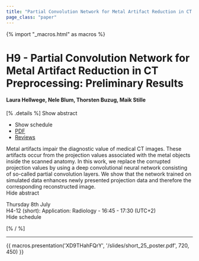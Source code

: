 ```yaml
---
title: "Partial Convolution Network for Metal Artifact Reduction in CT Preprocessing: Preliminary Results"
page_class: "paper"
---
```


{% import "_macros.html" as macros %}

# H9 - Partial Convolution Network for Metal Artifact Reduction in CT Preprocessing: Preliminary Results

#### Laura Hellwege, Nele Blum, Thorsten Buzug, Maik Stille

[% .details %]
<a class="toggle_visibility" data-selector=".abstract" data-level="3">Show abstract</a>
- <a class="toggle_visibility" data-selector=".schedule" data-level="3">Show schedule</a>
- <a href="https://openreview.net/pdf?id=XCRthDLsCXn">PDF</a>
- <a href="https://openreview.net/forum?id=XCRthDLsCXn">Reviews</a>

<p>
    <span class="abstract">
        Metal artifacts impair the diagnostic value of medical CT images. These artifacts occur from the projection values associated with the metal objects inside the scanned anatomy. In this work, we replace the corrupted projection values by using a deep convolutional neural network consisting of so-called partial convolution layers. We show that the network trained on simulated data enhances newly presented projection data and therefore the corresponding reconstructed image.
        <br>
        <span class="actions"><a class="toggle_visibility" data-level="2">Hide abstract</a></span>
    </span>
</p>

<p>
    <span class="schedule">
         Thursday 8th July<br>H4-12 (short): Application: Radiology - 16:45 - 17:30 (UTC+2)
        <br>
        <span class="actions"><a class="toggle_visibility" data-level="2">Hide schedule</a></span>
    </span>
</p>

[% / %]


---

{{ macros.presentation('XD9THahFQrY', '/slides/short_25_poster.pdf', 720, 450) }}
